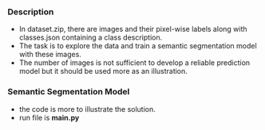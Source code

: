### Description
- In dataset.zip, there are images and their pixel-wise labels along with classes.json containing a class description.
- The task is to explore the data and train a semantic segmentation model with these images.
- The number of images is not sufficient to develop a reliable prediction model but it should be used more as an illustration. 

### Semantic Segmentation Model 

- the code is more to illustrate the solution.
- run file is **main.py**
